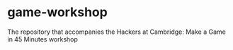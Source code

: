 # game-workshop
The repository that accompanies the Hackers at Cambridge: Make a Game in 45 Minutes workshop
